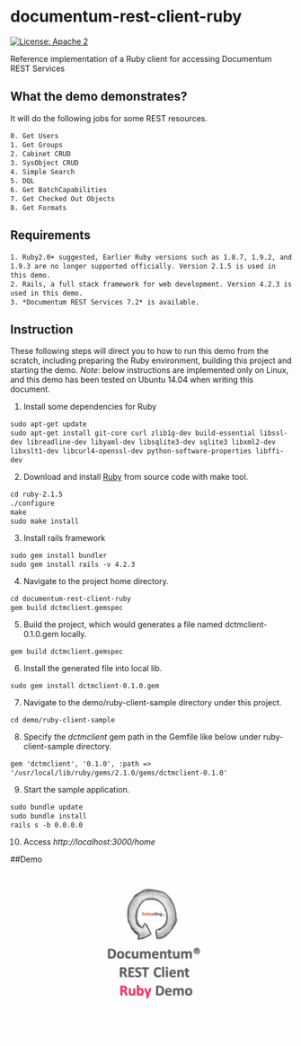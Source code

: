 # documentum-rest-client-ruby
[![License: Apache 2](https://img.shields.io/badge/license-Apache%202.0-brightgreen.svg)](http://www.apache.org/licenses/LICENSE-2.0)

Reference implementation of a Ruby client for accessing Documentum REST Services

## What the demo demonstrates?
It will do the following jobs for some REST resources.
```
0. Get Users
1. Get Groups
2. Cabinet CRUD
3. SysObject CRUD
4. Simple Search
5. DQL 
6. Get BatchCapabilities
7. Get Checked Out Objects
8. Get Formats
```

## Requirements
```
1. Ruby2.0+ suggested, Earlier Ruby versions such as 1.8.7, 1.9.2, and 1.9.3 are no longer supported officially. Version 2.1.5 is used in this demo.
2. Rails, a full stack framework for web development. Version 4.2.3 is used in this demo.
3. *Documentum REST Services 7.2* is available.
```

## Instruction  
These following steps will direct you to how to run this demo from the scratch, including preparing the Ruby environment, building this project and starting the demo.
*Note*: below instructions are implemented only on Linux, and this demo has been tested on Ubuntu 14.04 when writing this document. 

1. Install some dependencies for Ruby
```
sudo apt-get update
sudo apt-get install git-core curl zlib1g-dev build-essential libssl-dev libreadline-dev libyaml-dev libsqlite3-dev sqlite3 libxml2-dev libxslt1-dev libcurl4-openssl-dev python-software-properties libffi-dev
```
2. Download and install [Ruby](https://www.ruby-lang.org/en/downloads/) from source code with make tool.
```
cd ruby-2.1.5
./configure
make
sudo make install 
```
3. Install rails framework
```
sudo gem install bundler
sudo gem install rails -v 4.2.3
```
4. Navigate to the project home directory.
```
cd documentum-rest-client-ruby
gem build dctmclient.gemspec
```
5. Build the project, which would generates a file named dctmclient-0.1.0.gem locally.
```
gem build dctmclient.gemspec
```
6. Install the generated file into local lib.
```
sudo gem install dctmclient-0.1.0.gem 
```
7. Navigate to the demo/ruby-client-sample directory under this project.
```
cd demo/ruby-client-sample
```
8. Specify the *dctmclient* gem path in the Gemfile like below under ruby-client-sample directory.
```
gem 'dctmclient', '0.1.0', :path => '/usr/local/lib/ruby/gems/2.1.0/gems/dctmclient-0.1.0'
```
9. Start the sample application.
```
sudo bundle update
sudo bundle install
rails s -b 0.0.0.0
```
10. Access *http://localhost:3000/home*

##Demo
<img src="demo/ruby-demo.gif" width="1000">

